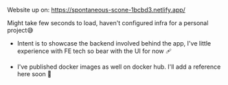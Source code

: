 Website up on: https://spontaneous-scone-1bcbd3.netlify.app/

Might take few seconds to load, haven't configured infra for a personal project😅

- Intent is to showcase the backend involved behind the app, I've little experience with FE tech so bear with the UI for now 🩹 

- I've published docker images as well on docker hub. I'll add a reference here soon 🥳

